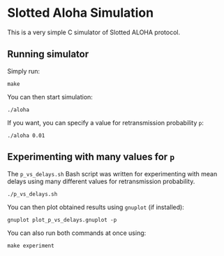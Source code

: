 Slotted Aloha Simulation
========================

This is a very simple C simulator of Slotted ALOHA protocol.


Running simulator
-----------------
Simply run:

	make

You can then start simulation:

	./aloha

If you want, you can specify a value for retransmission probability `p`:

	./aloha 0.01


Experimenting with many values for `p`
--------------------------------------
The `p_vs_delays.sh` Bash script was written for experimenting with
mean delays using many different values for retransmission probability.

	./p_vs_delays.sh

You can then plot obtained results using `gnuplot` (if installed):

	gnuplot plot_p_vs_delays.gnuplot -p

You can also run both commands at once using:

	make experiment
